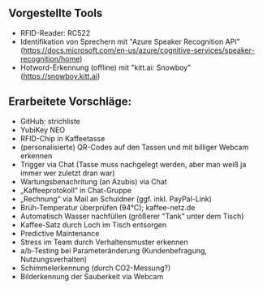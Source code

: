 
## Vorgestellte Tools
* RFID-Reader: RC522
* Identifikation von Sprechern mit "Azure Speaker Recognition API"
(https://docs.microsoft.com/en-us/azure/cognitive-services/speaker-recognition/home)
* Hotword-Erkennung (offline) mit "kitt.ai: Snowboy" (https://snowboy.kitt.ai)

## Erarbeitete Vorschläge:
* GitHub: strichliste
* YubiKey NEO
* RFID-Chip in Kaffeetasse
* (personalisierte) QR-Codes auf den Tassen und mit billiger Webcam erkennen
* Trigger via Chat (Tasse muss nachgelegt werden, aber man weiß ja immer wer zuletzt dran war)
* Wartungsbenachritung (an Azubis) via Chat
* „Kaffeeprotokoll“ in Chat-Gruppe
* „Rechnung“ via Mail an Schuldner (ggf. inkl. PayPal-Link)
* Brüh-Temperatur überprüfen (94°C); kaffee-netz.de
* Automatisch Wasser nachfüllen (größerer "Tank" unter dem Tisch)
* Kaffee-Satz durch Loch im Tisch entsorgen
* Predictive Maintenance
* Stress im Team durch Verhaltensmuster erkennen
* a/b-Testing bei Parameteränderung (Kundenbefragung, Nutzungsverhalten)
* Schimmelerkennung (durch CO2-Messung?)
* Bilderkennung der Sauberkeit via Webcam
